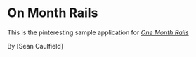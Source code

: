 # On Month Rails

This is the pinteresting sample application for
[*One Month Rails*](http://onemonthrails.com)

By [Sean Caulfield]
